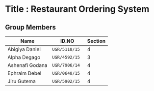 # Title : Restaurant Ordering System

## Group Members

| Name            | ID.NO          | Section |
| --------------- | -------------- | ------- |
| Abigiya Daniel  | `UGR/5110/15 ` | 4       |
| Alpha Degago    | `UGR/4592/15`  | 3       |
| Ashenafi Godana | `UGR/7906/14 ` | 4       |
| Ephraim Debel   | `UGR/0640/15`  | 4       |
| Jiru Gutema     | `UGR/5902/15`  | 4       |
